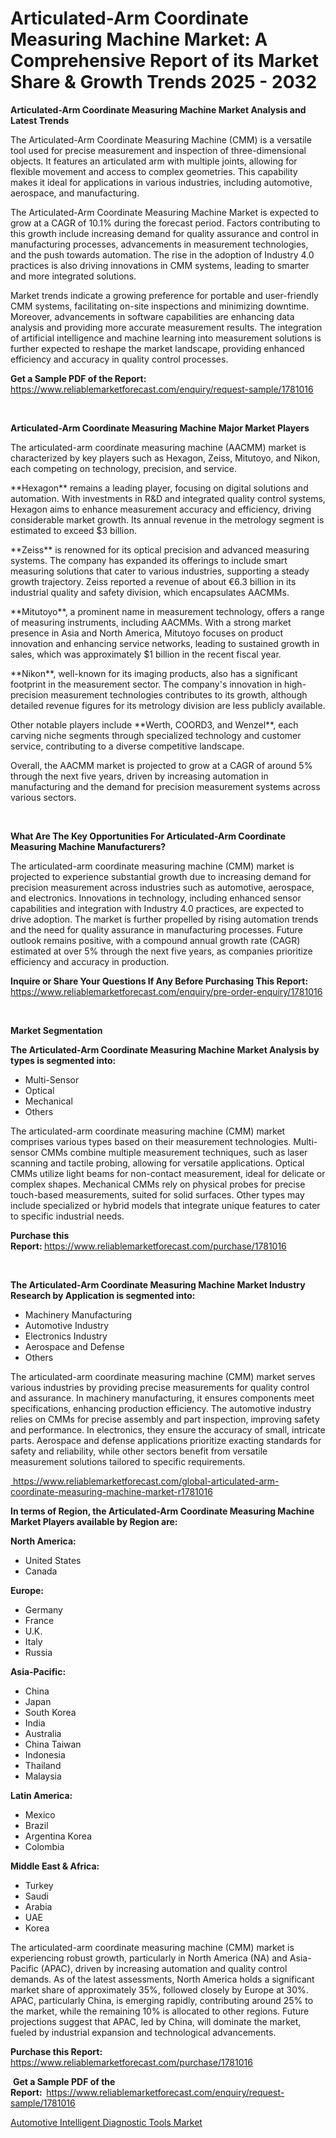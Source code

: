 <p><h1>Articulated-Arm Coordinate Measuring Machine Market: A Comprehensive Report of its Market Share & Growth Trends 2025 - 2032</h1></p><p><strong>Articulated-Arm Coordinate Measuring Machine Market Analysis and Latest Trends</strong></p>
<p><p>The Articulated-Arm Coordinate Measuring Machine (CMM) is a versatile tool used for precise measurement and inspection of three-dimensional objects. It features an articulated arm with multiple joints, allowing for flexible movement and access to complex geometries. This capability makes it ideal for applications in various industries, including automotive, aerospace, and manufacturing.</p><p>The Articulated-Arm Coordinate Measuring Machine Market is expected to grow at a CAGR of 10.1% during the forecast period. Factors contributing to this growth include increasing demand for quality assurance and control in manufacturing processes, advancements in measurement technologies, and the push towards automation. The rise in the adoption of Industry 4.0 practices is also driving innovations in CMM systems, leading to smarter and more integrated solutions.</p><p>Market trends indicate a growing preference for portable and user-friendly CMM systems, facilitating on-site inspections and minimizing downtime. Moreover, advancements in software capabilities are enhancing data analysis and providing more accurate measurement results. The integration of artificial intelligence and machine learning into measurement solutions is further expected to reshape the market landscape, providing enhanced efficiency and accuracy in quality control processes.</p></p>
<p><strong>Get a Sample PDF of the Report:&nbsp;</strong> <a href="https://www.reliablemarketforecast.com/enquiry/request-sample/1781016?utm_campaign=2950&utm_medium=2&utm_source=Github&utm_content=ia&utm_term=25032025&utm_id=articulated-arm-coordinate-measuring-machine">https://www.reliablemarketforecast.com/enquiry/request-sample/1781016</a></p>
<p>&nbsp;</p>
<p><strong>Articulated-Arm Coordinate Measuring Machine Major Market Players</strong></p>
<p><p>The articulated-arm coordinate measuring machine (AACMM) market is characterized by key players such as Hexagon, Zeiss, Mitutoyo, and Nikon, each competing on technology, precision, and service.</p><p>**Hexagon** remains a leading player, focusing on digital solutions and automation. With investments in R&D and integrated quality control systems, Hexagon aims to enhance measurement accuracy and efficiency, driving considerable market growth. Its annual revenue in the metrology segment is estimated to exceed $3 billion.</p><p>**Zeiss** is renowned for its optical precision and advanced measuring systems. The company has expanded its offerings to include smart measuring solutions that cater to various industries, supporting a steady growth trajectory. Zeiss reported a revenue of about €6.3 billion in its industrial quality and safety division, which encapsulates AACMMs.</p><p>**Mitutoyo**, a prominent name in measurement technology, offers a range of measuring instruments, including AACMMs. With a strong market presence in Asia and North America, Mitutoyo focuses on product innovation and enhancing service networks, leading to sustained growth in sales, which was approximately $1 billion in the recent fiscal year.</p><p>**Nikon**, well-known for its imaging products, also has a significant footprint in the measurement sector. The company's innovation in high-precision measurement technologies contributes to its growth, although detailed revenue figures for its metrology division are less publicly available.</p><p>Other notable players include **Werth, COORD3, and Wenzel**, each carving niche segments through specialized technology and customer service, contributing to a diverse competitive landscape. </p><p>Overall, the AACMM market is projected to grow at a CAGR of around 5% through the next five years, driven by increasing automation in manufacturing and the demand for precision measurement systems across various sectors.</p></p>
<p>&nbsp;</p>
<p><strong>What Are The Key Opportunities For Articulated-Arm Coordinate Measuring Machine Manufacturers?</strong></p>
<p><p>The articulated-arm coordinate measuring machine (CMM) market is projected to experience substantial growth due to increasing demand for precision measurement across industries such as automotive, aerospace, and electronics. Innovations in technology, including enhanced sensor capabilities and integration with Industry 4.0 practices, are expected to drive adoption. The market is further propelled by rising automation trends and the need for quality assurance in manufacturing processes. Future outlook remains positive, with a compound annual growth rate (CAGR) estimated at over 5% through the next five years, as companies prioritize efficiency and accuracy in production.</p></p>
<p><strong>Inquire or Share Your Questions If Any Before Purchasing This Report:</strong> <a href="https://www.reliablemarketforecast.com/enquiry/pre-order-enquiry/1781016?utm_campaign=2950&utm_medium=2&utm_source=Github&utm_content=ia&utm_term=25032025&utm_id=articulated-arm-coordinate-measuring-machine">https://www.reliablemarketforecast.com/enquiry/pre-order-enquiry/1781016</a></p>
<p>&nbsp;</p>
<p><strong>Market Segmentation</strong></p>
<p><strong>The Articulated-Arm Coordinate Measuring Machine Market Analysis by types is segmented into:</strong></p>
<p><ul><li>Multi-Sensor</li><li>Optical</li><li>Mechanical</li><li>Others</li></ul></p>
<p><p>The articulated-arm coordinate measuring machine (CMM) market comprises various types based on their measurement technologies. Multi-sensor CMMs combine multiple measurement techniques, such as laser scanning and tactile probing, allowing for versatile applications. Optical CMMs utilize light beams for non-contact measurement, ideal for delicate or complex shapes. Mechanical CMMs rely on physical probes for precise touch-based measurements, suited for solid surfaces. Other types may include specialized or hybrid models that integrate unique features to cater to specific industrial needs.</p></p>
<p><strong>Purchase this Report:&nbsp;</strong><a href="https://www.reliablemarketforecast.com/purchase/1781016?utm_campaign=2950&utm_medium=2&utm_source=Github&utm_content=ia&utm_term=25032025&utm_id=articulated-arm-coordinate-measuring-machine">https://www.reliablemarketforecast.com/purchase/1781016</a></p>
<p>&nbsp;</p>
<p><strong>The Articulated-Arm Coordinate Measuring Machine Market Industry Research by Application is segmented into:</strong></p>
<p><ul><li>Machinery Manufacturing</li><li>Automotive Industry</li><li>Electronics Industry</li><li>Aerospace and Defense</li><li>Others</li></ul></p>
<p><p>The articulated-arm coordinate measuring machine (CMM) market serves various industries by providing precise measurements for quality control and assurance. In machinery manufacturing, it ensures components meet specifications, enhancing production efficiency. The automotive industry relies on CMMs for precise assembly and part inspection, improving safety and performance. In electronics, they ensure the accuracy of small, intricate parts. Aerospace and defense applications prioritize exacting standards for safety and reliability, while other sectors benefit from versatile measurement solutions tailored to specific requirements.</p></p>
<p><a href="https://www.reliablemarketforecast.com/global-articulated-arm-coordinate-measuring-machine-market-r1781016?utm_campaign=2950&utm_medium=2&utm_source=Github&utm_content=ia&utm_term=25032025&utm_id=articulated-arm-coordinate-measuring-machine">&nbsp;https://www.reliablemarketforecast.com/global-articulated-arm-coordinate-measuring-machine-market-r1781016</a></p>
<p><strong>In terms of Region, the Articulated-Arm Coordinate Measuring Machine Market Players available by Region are:</strong></p>
<p>
    <p> <strong> North America: </strong>
        <ul>
            <li>United States</li>
            <li>Canada</li>
        </ul>
        </p> 
    <p> <strong> Europe: </strong>
        <ul>
            <li>Germany</li>
            <li>France</li>
            <li>U.K.</li>
            <li>Italy</li>
            <li>Russia</li>
        </ul>
        </p> 
    <p> <strong> Asia-Pacific: </strong>
        <ul>
            <li>China</li>
            <li>Japan</li>
            <li>South Korea</li>
            <li>India</li>
            <li>Australia</li>
            <li>China Taiwan</li>
            <li>Indonesia</li>
            <li>Thailand</li>
            <li>Malaysia</li>
        </ul>
        </p> 
    <p> <strong> Latin America: </strong>
        <ul>
            <li>Mexico</li>
            <li>Brazil</li>
            <li>Argentina Korea</li>
            <li>Colombia</li>
        </ul>
        </p> 
    <p> <strong> Middle East & Africa: </strong>
        <ul>
            <li>Turkey</li>
            <li>Saudi</li>
            <li>Arabia</li>
            <li>UAE</li>
            <li>Korea</li>
        </ul>
    </p>
    </p>
<p><p>The articulated-arm coordinate measuring machine (CMM) market is experiencing robust growth, particularly in North America (NA) and Asia-Pacific (APAC), driven by increasing automation and quality control demands. As of the latest assessments, North America holds a significant market share of approximately 35%, followed closely by Europe at 30%. APAC, particularly China, is emerging rapidly, contributing around 25% to the market, while the remaining 10% is allocated to other regions. Future projections suggest that APAC, led by China, will dominate the market, fueled by industrial expansion and technological advancements.</p></p>
<p><strong>Purchase this Report: </strong><a href="https://www.reliablemarketforecast.com/purchase/1781016?utm_campaign=2950&utm_medium=2&utm_source=Github&utm_content=ia&utm_term=25032025&utm_id=articulated-arm-coordinate-measuring-machine">https://www.reliablemarketforecast.com/purchase/1781016</a></p>
<p>&nbsp;<strong>Get a Sample PDF of the Report:&nbsp;&nbsp;</strong><a href="https://www.reliablemarketforecast.com/enquiry/request-sample/1781016?utm_campaign=2950&utm_medium=2&utm_source=Github&utm_content=ia&utm_term=25032025&utm_id=articulated-arm-coordinate-measuring-machine">https://www.reliablemarketforecast.com/enquiry/request-sample/1781016</a></p>
<p><strong></strong></p>
<p><p><a href="https://github.com/sapsaidamary/Market-Research-Report-List-1/blob/main/automotive-intelligent-diagnostic-tools-market.md?utm_campaign=2950&utm_medium=2&utm_source=Github&utm_content=ia&utm_term=25032025&utm_id=articulated-arm-coordinate-measuring-machine">Automotive Intelligent Diagnostic Tools Market</a></p></p>